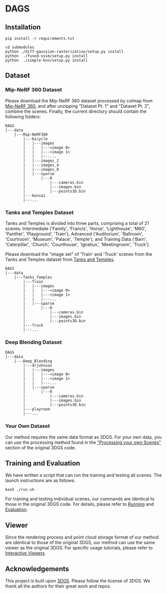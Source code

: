 # DAGS
## Installation

```
pip install -r requirements.txt

cd submodules
python ./diff-gaussian-rasterization/setup.py install
python  ./fused-ssim/setup.py install
python  ./simple-knn/setup.py install
```

## Dataset

### Mip-NeRF 360 Dataset

Please download the Mip-NeRF 360 dataset processed by colmap from [Mip-NeRF 360](https://jonbarron.info/mipnerf360/), and after unzipping "Dataset Pt. 1" and "Dataset Pt. 2", combine the scenes. Finally, the current directory should contain the following folders:

```
DAGS
|---data
    |---Mip-NeRF360
        |---bicycle
        |   |---images
        |   |   |---<image 0>
        |   |   |---<image 1>
        |   |   |---...
        |   |---images_2
        |   |---images_4
        |   |---images_8
        |   |---sparse
        |       |---0
        |           |---cameras.bin
        |           |---images.bin
        |           |---points3D.bin
        |---bonsai
        |---...
```

### Tanks and Temples Dataset

Tanks and Temples is divided into three parts, comprising a total of 21 scenes: Intermediate ('Family', 'Francis', 'Horse', 'Lighthouse', 'M60', 'Panther', 'Playground', 'Train'), Advanced ('Auditorium', 'Ballroom', 'Courtroom', 'Museum', 'Palace', 'Temple'), and Training Data ('Barn', 'Caterpillar', 'Church', 'Courthouse', 'Ignatius', 'Meetingroom', 'Truck').

Please download the "image set" of 'Train' and 'Truck' scenes from the Tanks and Temples dataset from [Tanks and Temples](https://www.tanksandtemples.org/download/).
```
DAGS
|---data
    |---Tanks_Temples
        |---Train
        |   |---images
        |   |   |---<image 0>
        |   |   |---<image 1>
        |   |   |---...
        |   |---sparse
        |       |---0
        |           |---cameras.bin
        |           |---images.bin
        |           |---points3D.bin
        |---Truck
        |---...
```
### Deep Blending Dataset
```
DAGS
|---data
    |---Deep_Blending
        |---drjohnson
        |   |---images
        |   |   |---<image 0>
        |   |   |---<image 1>
        |   |   |---...
        |   |---sparse
        |       |---0
        |           |---cameras.bin
        |           |---images.bin
        |           |---points3D.bin
        |---playroom
        |---...
```
### Your Own Dataset

Our method requires the same data format as 3DGS. For your own data, you can use the processing method found in the ["Processing your own Scenes"](https://github.com/graphdeco-inria/gaussian-splatting?tab=readme-ov-file#processing-your-own-scenes) section of the original 3DGS code.

## Training and Evaluation

We have written a script that can run the training and testing all scenes. The launch instructions are as follows:

```
bash ./run.sh
```

For training and testing individual scenes, our commands are identical to those in the original 3DGS code. For details, please refer to [Running](https://github.com/graphdeco-inria/gaussian-splatting?tab=readme-ov-file#running) and [Evaluation](https://github.com/graphdeco-inria/gaussian-splatting?tab=readme-ov-file#evaluation).

## Viewer

Since the rendering process and point cloud storage format of our method are identical to those of the original 3DGS, our method can use the same viewer as the original 3DGS. For specific usage tutorials, please refer to [Interactive Viewers](https://github.com/graphdeco-inria/gaussian-splatting?tab=readme-ov-file#interactive-viewers).

## Acknowledgements

This project is built upon [3DGS](https://github.com/graphdeco-inria/gaussian-splatting). Please follow the license of 3DGS. We thank all the authors for their great work and repos. 
